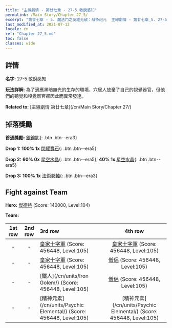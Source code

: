 ```yaml
---
title: "主線劇情 - 第廿七章 - 27-5 敏銳感知"
permalink: /Main Story/Chapter 27_5/
excerpt: "第廿七章 - 5. 魔法门之英雄无敌：战争纪元  主線劇情 - 第廿七章_5. 27-5 敏銳感知"
last_modified_at: 2021-07-13
locale: cn
ref: "Chapter 27_5.md"
toc: false
classes: wide
---
```


## 詳情

 **名字:** 27-5 敏銳感知

 **玩法詳解:** 為了適應黑暗無光的生存的環境，穴居人放棄了自己的視覺器官，但他們的聽覺和嗅覺器官卻因此而異常發達。

 **Related to:** [主線劇情 第廿七章](/cn/Main Story/Chapter 27/)

## 掉落獎勵

 **首通獎勵:** [銀鑰匙](/cn/Items/con_693/){: .btn .btn--era3}

 **Drop 1:** **100% 1x** [閃耀寶石](/cn/Items/mat_100/){: .btn .btn--era5}

 **Drop 2:** **60% 0x** [星空水晶](/cn/Items/mat_94/){: .btn .btn--era5}, **40% 1x** [星空水晶](/cn/Items/mat_94/){: .btn .btn--era5}

 **Drop 3:** **100% 1x** [法術卷軸](/cn/Items/con_694/){: .btn .btn--era3}


## Fight against Team
 **Hero:** [傑德特](/cn/heroes/Jeddite/) (Score: 140000, Level:104)

 **Team:**


  | 1st row | 2nd row | 3rd row | 4th row |
  |:----:|:----:|:----|:----:|
  | - | - | [皇家十字軍](/cn/units/Swordsman/) (Score: 456448, Level:105)  | [皇家十字軍](/cn/units/Swordsman/) (Score: 456448, Level:105)  |
  | - | - | [皇家十字軍](/cn/units/Swordsman/) (Score: 456448, Level:105)  | [僧侶](/cn/units/Monk/) (Score: 456448, Level:105)  |
  | - | - | [鐵人](/cn/units/Iron Golem/) (Score: 456448, Level:105)  | [僧侶](/cn/units/Monk/) (Score: 456448, Level:105)  |
  | - | - | [精神元素](/cn/units/Psychic Elemental/) (Score: 456448, Level:105)  | [精神元素](/cn/units/Psychic Elemental/) (Score: 456448, Level:105)  |


